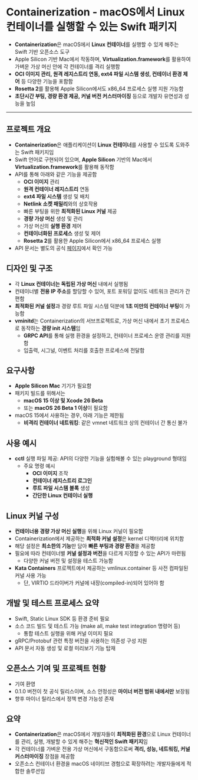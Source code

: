 # Containerization - macOS에서 Linux 컨테이너를 실행할 수 있는 Swift 패키지


* **Containerization**은 macOS에서 **Linux 컨테이너**를 실행할 수 있게 해주는 Swift 기반 오픈소스 도구
* Apple Silicon 기반 Mac에서 작동하며, **Virtualization.framework**를 활용하여 가벼운 가상 머신 안에 각 컨테이너를 격리 실행함
* **OCI 이미지 관리, 원격 레지스트리 연동, ext4 파일 시스템 생성, 컨테이너 환경 제어** 등 다양한 기능을 포함함
* **Rosetta 2**를 활용해 Apple Silicon에서도 x86\_64 프로세스 실행 지원 가능함
* **초단시간 부팅, 경량 환경 제공, 커널 버전 커스터마이징** 등으로 개발자 유연성과 성능을 높임

---

프로젝트 개요
-------

* **Containerization**은 애플리케이션이 **Linux 컨테이너**를 사용할 수 있도록 도와주는 Swift 패키지임
* Swift 언어로 구현되어 있으며, **Apple Silicon** 기반의 Mac에서 **Virtualization.framework**를 활용해 동작함
* API를 통해 아래와 같은 기능을 제공함
  + **OCI 이미지** 관리
  + **원격 컨테이너 레지스트리** 연동
  + **ext4 파일 시스템** 생성 및 배치
  + **Netlink 소켓 패밀리**와의 상호작용
  + 빠른 부팅을 위한 **최적화된 Linux 커널** 제공
  + **경량 가상 머신** 생성 및 관리
  + 가상 머신의 **실행 환경** 제어
  + **컨테이너화된 프로세스** 생성 및 제어
  + **Rosetta 2**를 활용한 Apple Silicon에서 x86\_64 프로세스 실행
* API 문서는 별도의 공식 [페이지](https://apple.github.io/containerization/documentation/)에서 확인 가능

디자인 및 구조
--------

* 각 **Linux 컨테이너는 독립된 가상 머신** 내에서 실행됨
* 컨테이너별 **전용 IP 주소**를 할당할 수 있어, 포트 포워딩 없이도 네트워크 관리가 간편함
* **최적화된 커널 설정**과 경량 루트 파일 시스템 덕분에 **1초 미만의 컨테이너 부팅**이 가능함
* **vminitd**는 Containerization의 서브프로젝트로, 가상 머신 내에서 초기 프로세스로 동작하는 **경량 init 시스템**임
  + **GRPC API**를 통해 실행 환경을 설정하고, 컨테이너 프로세스 운영 관리를 지원함
  + 입출력, 시그널, 이벤트 처리를 호출한 프로세스에 전달함

요구사항
----

* **Apple Silicon Mac** 기기가 필요함
* 패키지 빌드를 위해서는
  + **macOS 15 이상 및 Xcode 26 Beta**
  + 또는 **macOS 26 Beta 1 이상**이 필요함
* macOS 15에서 사용하는 경우, 아래 기능은 제한됨
  + **비격리 컨테이너 네트워킹**: 같은 vmnet 네트워크 상의 컨테이너 간 통신 불가

사용 예시
-----

* **cctl** 실행 파일 제공: API의 다양한 기능을 실험해볼 수 있는 playground 형태임
  + 주요 명령 예시
    - **OCI 이미지** 조작
    - **컨테이너 레지스트리 로그인**
    - **루트 파일 시스템 블록** 생성
    - **간단한 Linux 컨테이너 실행**

Linux 커널 구성
-----------

* **컨테이너용 경량 가상 머신 실행**을 위해 Linux 커널이 필요함
* Containerization에서 제공하는 **최적화 커널 설정**은 kernel 디렉터리에 위치함
* 해당 설정은 **최소한의 기능**만 담아 **빠른 부팅과 경량 환경**을 제공함
* 필요에 따라 컨테이너별 **커널 설정과 버전**을 다르게 지정할 수 있는 API가 마련됨
  + 다양한 커널 버전 및 설정을 테스트 가능함
* **Kata Containers** 프로젝트에서 제공하는 vmlinux.container 등 사전 컴파일된 커널 사용 가능
  + 단, VIRTIO 드라이버가 커널에 내장(compiled-in)되어 있어야 함

개발 및 테스트 프로세스 요약
----------------

* Swift, Static Linux SDK 등 환경 준비 필요
* 소스 코드 빌드 및 테스트 가능 (make all, make test integration 명령어 등)
  + 통합 테스트 실행을 위해 커널 이미지 필요
* gRPC/Protobuf 관련 특정 버전을 사용하는 의존성 구성 지원
* API 문서 자동 생성 및 로컬 미리보기 기능 탑재

오픈소스 기여 및 프로젝트 현황
-----------------

* 기여 환영
* 0.1.0 버전이 첫 공식 릴리스이며, 소스 안정성은 **마이너 버전 범위 내에서만** 보장됨
* 향후 마이너 릴리스에서 정책 변경 가능성 존재

요약
--

* **Containerization**은 macOS에서 개발자들이 **최적화된 환경**으로 Linux 컨테이너를 관리, 실행, 개발할 수 있게 해주는 **혁신적인 Swift 패키지**임
* 각 컨테이너를 가벼운 전용 가상 머신에서 구동함으로써 **격리, 성능, 네트워킹, 커널 커스터마이징** 장점을 제공함
* 오픈소스 컨테이너 환경을 macOS 네이티브 경험으로 확장하려는 개발자들에게 적합한 솔루션임
